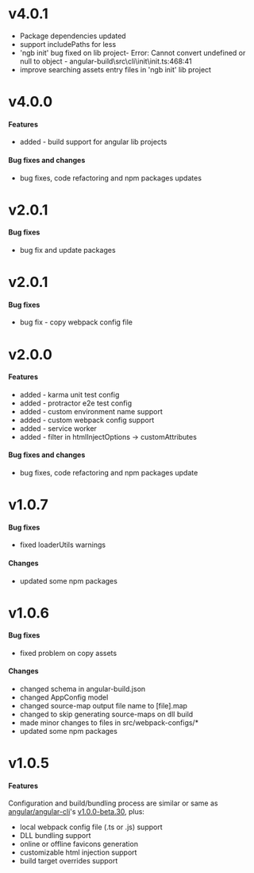 ﻿# v4.0.1
- Package dependencies updated
- support includePaths for less
- 'ngb init' bug fixed on lib project- Error: Cannot convert undefined or null to object - angular-build\src\cli\init\init.ts:468:41
- improve searching assets entry files in 'ngb init' lib project

# v4.0.0
#### Features
- added - build support for angular lib projects

#### Bug fixes and changes
- bug fixes, code refactoring and npm packages updates  

# v2.0.1  
#### Bug fixes
- bug fix and update packages
  
# v2.0.1  
#### Bug fixes
- bug fix - copy webpack config file  
  
# v2.0.0  
#### Features  
- added - karma unit test config
- added - protractor e2e test config
- added - custom environment name support
- added - custom webpack config support
- added - service worker
- added - filter in htmlInjectOptions -> customAttributes
  
#### Bug fixes and changes  
- bug fixes, code refactoring and npm packages update  
  
# v1.0.7  
#### Bug fixes  
- fixed loaderUtils warnings  
  
#### Changes  
- updated some npm packages  
  
# v1.0.6  
#### Bug fixes  
- fixed problem on copy assets  
  
#### Changes  
- changed schema in angular-build.json
- changed AppConfig model
- changed source-map output file name to [file].map 
- changed to skip generating source-maps on dll build  
- made minor changes to files in src/webpack-configs/*
- updated some npm packages  
    
# v1.0.5  
#### Features  
Configuration and build/bundling process are similar or same as [angular/angular-cli](https://github.com/angular/angular-cli)'s [v1.0.0-beta.30](https://github.com/angular/angular-cli/releases/tag/v1.0.0-beta.30), plus:
- local webpack config file (.ts or .js) support  
- DLL bundling support  
- online or offline favicons generation  
- customizable html injection support  
- build target overrides support  
